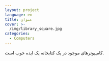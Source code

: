 ```yaml
---
layout: project
language: en
title: عنوان
cover: >-
  /img/library_square.jpg
categories:
  - Computers
---
```


کامپیوترهای موجود در یک کتابخانه یک ایده خوب است.
